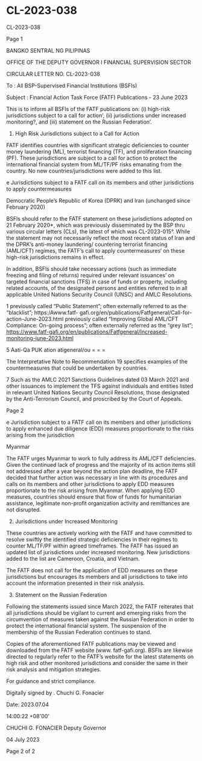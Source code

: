 # CL-2023-038

CL-2023-038

Page 1

BANGKO SENTRAL NG PILIPINAS

OFFICE OF THE DEPUTY GOVERNOR I FINANCIAL SUPERVISION SECTOR

CIRCULAR LETTER NO. CL-2023-038

To : All BSP-Supervised Financial Institutions (BSFIs)

Subject : Financial Action Task Force (FATF) Publications - 23 June 2023

This is to inform all BSFls of the FATF publications on: (i) high-risk jurisdictions subject to a call for action’, (ii) jurisdictions under increased monitoring?, and (iii) statement on the Russian Federation’.

1. High Risk Jurisdictions subject to a Call for Action

FATF identifies countries with significant strategic deficiencies to counter money laundering (ML), terrorist financing (TF), and proliferation financing (PF). These jurisdictions are subject to a call for action to protect the international financial system from ML/TF/PF risks emanating from the country. No new countries/jurisdictions were added to this list.

e Jurisdictions subject to a FATF call on its members and other jurisdictions to apply countermeasures

Democratic People’s Republic of Korea (DPRK) and Iran (unchanged since February 2020)

BSFls should refer to the FATF statement on these jurisdictions adopted on 21 February 2020*, which was previously disseminated by the BSP thru various circular letters (CLs), the latest of which was CL-2023-015°. While the statement may not necessarily reflect the most recent status of Iran and the DPRK’s anti-money laundering/ countering terrorist financing (AML/CFT) regimes, the FATF’s call to apply countermeasures‘ on these high-risk jurisdictions remains in effect.

In addition, BSFls should take necessary actions (such as immediate freezing and filing of returns) required under relevant issuances’ on targeted financial sanctions (TFS) in case of funds or property, including related accounts, of the designated persons and entities referred to in all applicable United Nations Security Council (UNSC) and AMLC Resolutions.

1 previously called “Public Statement”; often externally referred to as the “blacklist”; https:/Awww.fatf- gafi.org/en/publications/Fatfgeneral/Call-for-action-June-2023.html previously called “Improving Global AML/CFT Compliance: On-going process”; often externally referred as the “grey list”; https://www.fatf-gafi.org/en/publications/Fatfgeneral/Increased-monitoring-june-2023.html

5 Aati-Qa PUK ation atigeneral/ou = = =

The Interpretative Note to Recommendation 19 specifies examples of the countermeasures that could be undertaken by countries.

7 Such as the AMLC 2021 Sanctions Guidelines dated 03 March 2021 and other issuances to implement the TFS against individuals and entities listed in relevant United Nations Security Council Resolutions, those designated by the Anti-Terrorism Council, and proscribed by the Court of Appeals.

Page 2

e Jurisdiction subject to a FATF call on its members and other jurisdictions to apply enhanced due diligence (EDD) measures proportionate to the risks arising from the jurisdiction

Myanmar

The FATF urges Myanmar to work to fully address its AML/CFT deficiencies. Given the continued lack of progress and the majority of its action items still not addressed after a year beyond the action plan deadline, the FATF decided that further action was necessary in line with its procedures and calls on its members and other jurisdictions to apply EDD measures proportionate to the risk arising from Myanmar. When applying EDD measures, countries should ensure that flow of funds for humanitarian assistance, legitimate non-profit organization activity and remittances are not disrupted.

2. Jurisdictions under Increased Monitoring

These countries are actively working with the FATF and have committed to resolve swiftly the identified strategic deficiencies in their regimes to counter ML/TF/PF within agreed timeframes. The FATF has issued an updated list of jurisdictions under increased monitoring. New jurisdictions added to the list are Cameroon, Croatia, and Vietnam.

The FATF does not call for the application of EDD measures on these jurisdictions but encourages its members and all jurisdictions to take into account the information presented in their risk analysis.

3. Statement on the Russian Federation

Following the statements issued since March 2022, the FATF reiterates that all jurisdictions should be vigilant to current and emerging risks from the circumvention of measures taken against the Russian Federation in order to protect the international financial system. The suspension of the membership of the Russian Federation continues to stand.

Copies of the aforementioned FATF publications may be viewed and downloaded from the FATF website (www. fatf-gafi.org). BSFls are likewise directed to regularly refer to the FATF’s website for the latest statements on high risk and other monitored jurisdictions and consider the same in their risk analysis and mitigation strategies.

For guidance and strict compliance.

Digitally signed by . Chuchi G. Fonacier

Date: 2023.07.04

14:00:22 +08'00'

CHUCHI G. FONACIER Deputy Governor

04 July 2023

Page 2 of 2